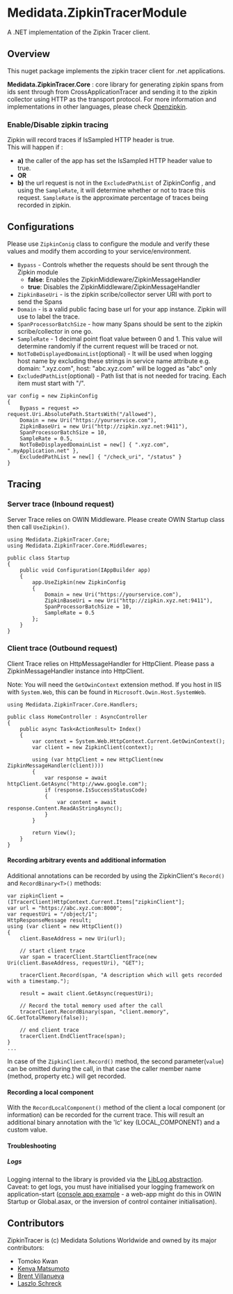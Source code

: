 # Medidata.ZipkinTracerModule
A .NET implementation of the Zipkin Tracer client.

## Overview
This nuget package implements the zipkin tracer client for .net applications.

**Medidata.ZipkinTracer.Core** : core library for generating zipkin spans from ids sent through from
CrossApplicationTracer and sending it to the zipkin collector using HTTP as the transport protocol. For more information
and implementations in other languages, please check [Openzipkin](https://github.com/openzipkin/).

### Enable/Disable zipkin tracing

Zipkin will record traces if IsSampled HTTP header is true.  
This will happen if :
- **a)** the caller of the app has set the IsSampled HTTP header value to true.
- **OR**
- **b)** the url request is not in the `ExcludedPathList` of ZipkinConfig , and using the `SampleRate`, it will
determine whether or not to trace this request. `SampleRate` is the approximate percentage of traces being recorded in
zipkin.

## Configurations
Please use `ZipkinConig` class to configure the module and verify these values and modify them according to your
service/environment.

- `Bypass` - Controls whether the requests should be sent through the Zipkin module
  - **false**: Enables the ZipkinMiddleware/ZipkinMessageHandler
  - **true**: Disables the ZipkinMiddleware/ZipkinMessageHandler
- `ZipkinBaseUri` - is the zipkin scribe/collector server URI with port to send the Spans
- `Domain` - is a valid public facing base url for your app instance. Zipkin will use to label the trace.
- `SpanProcessorBatchSize` - how many Spans should be sent to the zipkin scribe/collector in one go.
- `SampleRate` - 1 decimal point float value between 0 and 1. This value will determine randomly if the current request will be traced or not.	 
- `NotToBeDisplayedDomainList`(optional) - It will be used when logging host name by excluding these strings in service name attribute
	e.g. domain: ".xyz.com", host: "abc.xyz.com" will be logged as "abc" only    
- `ExcludedPathList`(optional) - Path list that is not needed for tracing. Each item must start with "/". 


```
var config = new ZipkinConfig
{
	Bypass = request => request.Uri.AbsolutePath.StartsWith("/allowed"),
	Domain = new Uri("https://yourservice.com"),
	ZipkinBaseUri = new Uri("http://zipkin.xyz.net:9411"),
	SpanProcessorBatchSize = 10,
	SampleRate = 0.5,
	NotToBeDisplayedDomainList = new[] { ".xyz.com", ".myApplication.net" },
	ExcludedPathList = new[] { "/check_uri", "/status" }
}
```

## Tracing

### Server trace (Inbound request)
Server Trace relies on OWIN Middleware. Please create OWIN Startup class then call `UseZipkin()`.


```
using Medidata.ZipkinTracer.Core;
using Medidata.ZipkinTracer.Core.Middlewares;

public class Startup
{
    public void Configuration(IAppBuilder app)
    {
		app.UseZipkin(new ZipkinConfig
		{
		    Domain = new Uri("https://yourservice.com"),
			ZipkinBaseUri = new Uri("http://zipkin.xyz.net:9411"),
			SpanProcessorBatchSize = 10,
		    SampleRate = 0.5    
		};
    }
}

```

### Client trace (Outbound request)
Client Trace relies on HttpMessageHandler for HttpClient. Please pass a ZipkinMessageHandler instance into HttpClient. 

Note: You will need the `GetOwinContext` extension method. If you host in IIS with `System.Web`, this can be found in `Microsoft.Owin.Host.SystemWeb`.

```
using Medidata.ZipkinTracer.Core.Handlers;

public class HomeController : AsyncController
{
    public async Task<ActionResult> Index()
    {
        var context = System.Web.HttpContext.Current.GetOwinContext();
		var client = new ZipkinClient(context);

        using (var httpClient = new HttpClient(new ZipkinMessageHandler(client))))
        {
            var response = await httpClient.GetAsync("http://www.google.com");
            if (response.IsSuccessStatusCode)
            {
                var content = await response.Content.ReadAsStringAsync();
            }
        }

        return View();
    }
}
```

#### Recording arbitrary events and additional information
Additional annotations can be recorded by using the ZipkinClient's `Record()` and `RecordBinary<T>()` methods:

```
var zipkinClient = (ITracerClient)HttpContext.Current.Items["zipkinClient"];
var url = "https://abc.xyz.com:8000";
var requestUri = "/object/1";
HttpResponseMessage result;
using (var client = new HttpClient())
{
    client.BaseAddress = new Uri(url);

	// start client trace
    var span = tracerClient.StartClientTrace(new Uri(client.BaseAddress, requestUri), "GET");

    tracerClient.Record(span, "A description which will gets recorded with a timestamp.");

    result = await client.GetAsync(requestUri);

    // Record the total memory used after the call
    tracerClient.RecordBinary(span, "client.memory", GC.GetTotalMemory(false));

	// end client trace
    tracerClient.EndClientTrace(span);	
}
...
```

In case of the `ZipkinClient.Record()` method, the second parameter(`value`) can be omitted during the call, in that
case the caller member name (method, property etc.) will get recorded.

#### Recording a local component
With the `RecordLocalComponent()` method of the client a local component (or information) can be recorded for the
current trace. This will result an additional binary annotation with the 'lc' key (LOCAL_COMPONENT) and a custom value.

#### Troubleshooting

##### Logs

Logging internal to the library is provided via the [LibLog abstraction](https://github.com/damianh/LibLog). Caveat: to get logs, you must have initialised your logging framework on application-start ([console app example](https://github.com/damianh/LibLog/blob/master/src/LibLog.Example.Log4Net/Program.cs#L12) - a web-app might do this in OWIN Startup or Global.asax, or the inversion of control container initialisation).

## Contributors
ZipkinTracer is (c) Medidata Solutions Worldwide and owned by its major contributors:
* Tomoko Kwan
* [Kenya Matsumoto](https://github.com/kenyamat)
* [Brent Villanueva](https://github.com/bvillanueva-mdsol)
* [Laszlo Schreck](https://github.com/lschreck-mdsol)
